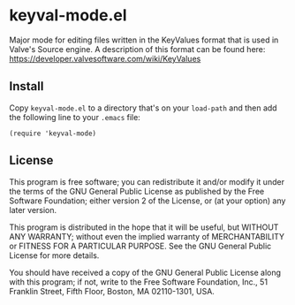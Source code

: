 keyval-mode.el
==============

Major mode for editing files written in the KeyValues format that is
used in Valve's Source engine. A description of this format can be
found here: https://developer.valvesoftware.com/wiki/KeyValues

Install
-------

Copy `keyval-mode.el` to a directory that's on your `load-path` and
then add the following line to your `.emacs` file:

    (require 'keyval-mode)

License
-------

This program is free software; you can redistribute it and/or
modify it under the terms of the GNU General Public License
as published by the Free Software Foundation; either version 2
of the License, or (at your option) any later version.

This program is distributed in the hope that it will be useful,
but WITHOUT ANY WARRANTY; without even the implied warranty of
MERCHANTABILITY or FITNESS FOR A PARTICULAR PURPOSE.  See the
GNU General Public License for more details.

You should have received a copy of the GNU General Public License
along with this program; if not, write to the Free Software
Foundation, Inc., 51 Franklin Street, Fifth Floor, Boston, MA
02110-1301, USA.
